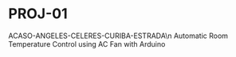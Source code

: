 # PROJ-01
ACASO-ANGELES-CELERES-CURIBA-ESTRADA\n
Automatic Room Temperature Control using AC Fan with Arduino
